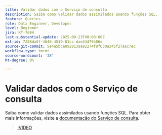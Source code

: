 ```yaml
---
title: Validar dados com o Serviço de consulta
description: Saiba como validar dados assimilados usando funções SQL.
feature: Queries
role: Data Engineer, Developer
level: Beginner
jira: KT-7684
last-substantial-update: 2025-09-23T00:00:00Z
exl-id: 7288da8f-4646-4519-81cc-dae33d79b86e
source-git-commit: 5e4a5bca092813aa92274f8f630a345f27aac7ec
workflow-type: tm+mt
source-wordcount: '38'
ht-degree: 0%

---
```


# Validar dados com o Serviço de consulta

Saiba como validar dados assimilados usando funções SQL. Para obter mais informações, visite a [documentação do Serviço de consulta](https://experienceleague.adobe.com/pt-br/docs/experience-platform/query/home).

>[!VIDEO](https://video.tv.adobe.com/v/333415?learn=on&enablevpops)
